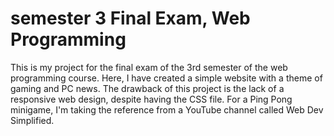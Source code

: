 # semester 3 Final Exam, Web Programming

This is my project for the final exam of the 3rd semester of the web programming course. Here, I have created a simple website with a theme of gaming and PC news. The drawback of this project is the lack of a responsive web design, despite having the CSS file. For a Ping Pong minigame, I'm taking the reference from a YouTube channel called Web Dev Simplified.
